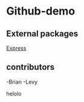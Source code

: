 # Github-demo
## External packages
[Express](https://www.npmjs.com/package/express)
## contributors
-Brian
-Levy


helolo
